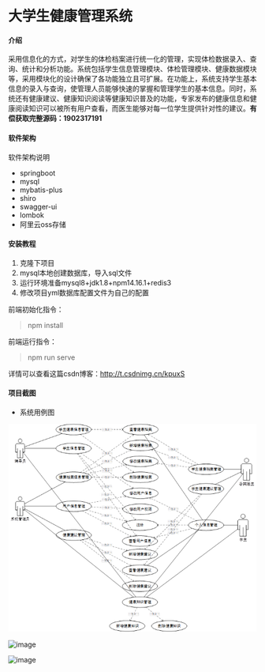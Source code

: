 # 大学生健康管理系统

#### 介绍
采用信息化的方式，对学生的体检档案进行统一化的管理，实现体检数据录入、查询、统计和分析功能。系统包括学生信息管理模块、体检管理模块、健康数据模块等，采用模块化的设计确保了各功能独立且可扩展。在功能上，系统支持学生基本信息的录入与查询，使管理人员能够快速的掌握和管理学生的基本信息。同时，系统还有健康建议、健康知识阅读等健康知识普及的功能，专家发布的健康信息和健康阅读知识可以被所有用户查看，而医生能够对每一位学生提供针对性的建议。**有偿获取完整源码：1902317191**

#### 软件架构
软件架构说明

- springboot
- mysql
- mybatis-plus
- shiro
- swagger-ui
- lombok
- 阿里云oss存储


#### 安装教程

1.  克隆下项目
2.  mysql本地创建数据库，导入sql文件
3.  运行环境准备mysql8+jdk1.8+npm14.16.1+redis3
4.  修改项目yml数据库配置文件为自己的配置

前端初始化指令：
> npm install

前端运行指令：
> npm run serve

详情可以查看这篇csdn博客：http://t.csdnimg.cn/kpuxS
#### 项目截图

+ 系统用例图

![img](clip_image002.png)

![image](https://github.com/luocong-shuaige/student-health-management/assets/85004172/a954f140-2072-44cc-b732-879e9b7148d2)

![image](https://github.com/luocong-shuaige/student-health-management/assets/85004172/2d7c827c-be52-4060-a77a-971629424d65)





